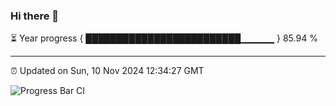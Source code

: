 ### Hi there 👋

⏳ Year progress { █████████████████████████▁▁▁▁▁ } 85.94 %

---

⏰ Updated on Sun, 10 Nov 2024 12:34:27 GMT

![Progress Bar CI](https://github.com/liununu/liununu/workflows/Progress%20Bar%20CI/badge.svg)
